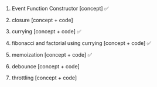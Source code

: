 1. Event Function Constructor [concept] ✅

2. closure [concept + code] 

3. currying [concept + code]  ✅

4. fibonacci and factorial using currying  [concept + code] ✅

5. memoization [concept + code] ✅

6. debounce [concept + code]

7. throttling [concept + code]